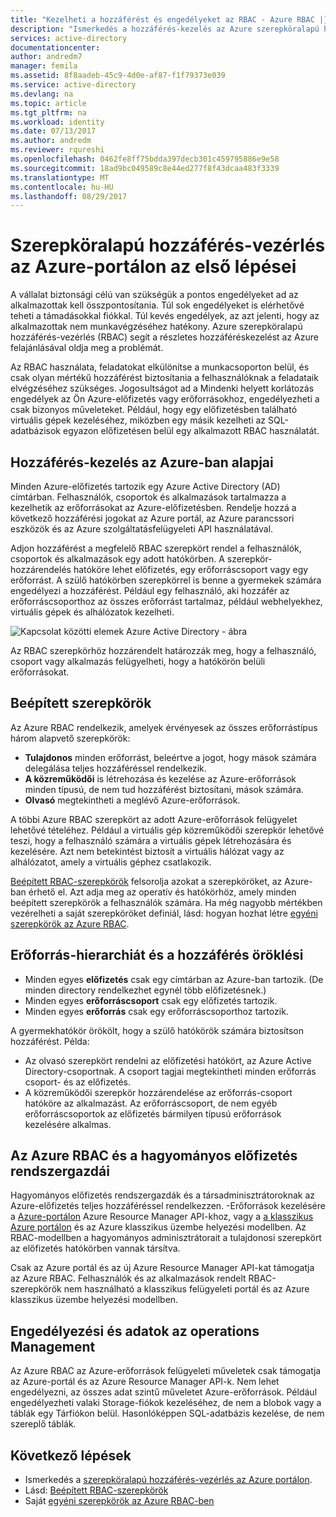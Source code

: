 ```yaml
---
title: "Kezelheti a hozzáférést és engedélyeket az RBAC - Azure RBAC |} Microsoft Docs"
description: "Ismerkedés a hozzáférés-kezelés az Azure szerepköralapú hozzáférés-vezérlés az Azure portálon. Szerepkör-hozzárendelésekkel adhat meg engedélyeket a címtárában."
services: active-directory
documentationcenter: 
author: andredm7
manager: femila
ms.assetid: 8f8aadeb-45c9-4d0e-af87-f1f79373e039
ms.service: active-directory
ms.devlang: na
ms.topic: article
ms.tgt_pltfrm: na
ms.workload: identity
ms.date: 07/13/2017
ms.author: andredm
ms.reviewer: rqureshi
ms.openlocfilehash: 0462fe8ff75bdda397decb301c459795886e9e58
ms.sourcegitcommit: 18ad9bc049589c8e44ed277f8f43dcaa483f3339
ms.translationtype: MT
ms.contentlocale: hu-HU
ms.lasthandoff: 08/29/2017
---
```

# <a name="get-started-with-role-based-access-control-in-the-azure-portal"></a>Szerepköralapú hozzáférés-vezérlés az Azure-portálon az első lépései
A vállalat biztonsági célú van szükségük a pontos engedélyeket ad az alkalmazottak kell összpontosítania. Túl sok engedélyeket is elérhetővé teheti a támadásokkal fiókkal. Túl kevés engedélyek, az azt jelenti, hogy az alkalmazottak nem munkavégzéséhez hatékony. Azure szerepköralapú hozzáférés-vezérlés (RBAC) segít a részletes hozzáféréskezelést az Azure felajánlásával oldja meg a problémát.

Az RBAC használata, feladatokat elkülönítse a munkacsoporton belül, és csak olyan mértékű hozzáférést biztosítania a felhasználóknak a feladataik elvégzéséhez szükséges. Jogosultságot ad a Mindenki helyett korlátozás engedélyek az Ön Azure-előfizetés vagy erőforrásokhoz, engedélyezheti a csak bizonyos műveleteket. Például, hogy egy előfizetésben található virtuális gépek kezeléséhez, miközben egy másik kezelheti az SQL-adatbázisok egyazon előfizetésen belül egy alkalmazott RBAC használatát.

## <a name="basics-of-access-management-in-azure"></a>Hozzáférés-kezelés az Azure-ban alapjai
Minden Azure-előfizetés tartozik egy Azure Active Directory (AD) címtárban. Felhasználók, csoportok és alkalmazások tartalmazza a kezelhetik az erőforrásokat az Azure-előfizetésben. Rendelje hozzá a következő hozzáférési jogokat az Azure portál, az Azure parancssori eszközök és az Azure szolgáltatásfelügyeleti API használatával.

Adjon hozzáférést a megfelelő RBAC szerepkört rendel a felhasználók, csoportok és alkalmazások egy adott hatókörben. A szerepkör-hozzárendelés hatóköre lehet előfizetés, egy erőforráscsoport vagy egy erőforrást. A szülő hatókörben szerepkörrel is benne a gyermekek számára engedélyezi a hozzáférést. Például egy felhasználó, aki hozzáfér az erőforráscsoporthoz az összes erőforrást tartalmaz, például webhelyekhez, virtuális gépek és alhálózatok kezelheti.

![Kapcsolat közötti elemek Azure Active Directory - ábra](./media/role-based-access-control-what-is/rbac_aad.png)

Az RBAC szerepkörhöz hozzárendelt határozzák meg, hogy a felhasználó, csoport vagy alkalmazás felügyelheti, hogy a hatókörön belüli erőforrásokat.

## <a name="built-in-roles"></a>Beépített szerepkörök
Az Azure RBAC rendelkezik, amelyek érvényesek az összes erőforrástípus három alapvető szerepkörök:

* **Tulajdonos** minden erőforrást, beleértve a jogot, hogy mások számára delegálása teljes hozzáféréssel rendelkezik.
* **A közreműködői** is létrehozása és kezelése az Azure-erőforrások minden típusú, de nem tud hozzáférést biztosítani, mások számára.
* **Olvasó** megtekintheti a meglévő Azure-erőforrások.

A többi Azure RBAC szerepkört az adott Azure-erőforrások felügyelet lehetővé tételéhez. Például a virtuális gép közreműködői szerepkör lehetővé teszi, hogy a felhasználó számára a virtuális gépek létrehozására és kezelésére. Azt nem betekintést biztosít a virtuális hálózat vagy az alhálózatot, amely a virtuális géphez csatlakozik. 

[Beépített RBAC-szerepkörök](role-based-access-built-in-roles.md) felsorolja azokat a szerepköröket, az Azure-ban érhető el. Azt adja meg az operatív és hatókörhöz, amely minden beépített szerepkörök a felhasználók számára. Ha még nagyobb mértékben vezérelheti a saját szerepköröket definiál, lásd: hogyan hozhat létre [egyéni szerepkörök az Azure RBAC](role-based-access-control-custom-roles.md).

## <a name="resource-hierarchy-and-access-inheritance"></a>Erőforrás-hierarchiát és a hozzáférés öröklési
* Minden egyes **előfizetés** csak egy címtárban az Azure-ban tartozik. (De minden directory rendelkezhet egynél több előfizetésnek.)
* Minden egyes **erőforráscsoport** csak egy előfizetés tartozik.
* Minden egyes **erőforrás** csak egy erőforráscsoporthoz tartozik.

A gyermekhatókör örökölt, hogy a szülő hatókörök számára biztosítson hozzáférést. Példa:

* Az olvasó szerepkört rendelni az előfizetési hatókört, az Azure Active Directory-csoportnak. A csoport tagjai megtekintheti minden erőforrás csoport- és az előfizetés.
* A közreműködői szerepkör hozzárendelése az erőforrás-csoport hatóköre az alkalmazást. Az erőforráscsoport, de nem egyéb erőforráscsoportok az előfizetés bármilyen típusú erőforrások kezelésére alkalmas.

## <a name="azure-rbac-vs-classic-subscription-administrators"></a>Az Azure RBAC és a hagyományos előfizetés rendszergazdái
Hagyományos előfizetés rendszergazdák és a társadminisztrátoroknak az Azure-előfizetés teljes hozzáféréssel rendelkezzen. -Erőforrások kezelésére a [Azure-portálon](https://portal.azure.com) Azure Resource Manager API-khoz, vagy a [a klasszikus Azure portálon](https://manage.windowsazure.com) és az Azure klasszikus üzembe helyezési modellben. Az RBAC-modellben a hagyományos adminisztrátorait a tulajdonosi szerepkört az előfizetés hatókörben vannak társítva.

Csak az Azure portál és az új Azure Resource Manager API-kat támogatja az Azure RBAC. Felhasználók és az alkalmazások rendelt RBAC-szerepkörök nem használható a klasszikus felügyeleti portál és az Azure klasszikus üzembe helyezési modellben.

## <a name="authorization-for-management-vs-data-operations"></a>Engedélyezési és adatok az operations Management
Az Azure RBAC az Azure-erőforrások felügyeleti műveletek csak támogatja az Azure-portál és az Azure Resource Manager API-k. Nem lehet engedélyezni, az összes adat szintű műveletet Azure-erőforrások. Például engedélyezheti valaki Storage-fiókok kezeléséhez, de nem a blobok vagy a táblák egy Tárfiókon belül. Hasonlóképpen SQL-adatbázis kezelése, de nem szereplő táblák.

## <a name="next-steps"></a>Következő lépések
* Ismerkedés a [szerepköralapú hozzáférés-vezérlés az Azure portálon](role-based-access-control-configure.md).
* Lásd: [Beépített RBAC-szerepkörök](role-based-access-built-in-roles.md)
* Saját [egyéni szerepkörök az Azure RBAC-ben](role-based-access-control-custom-roles.md)
